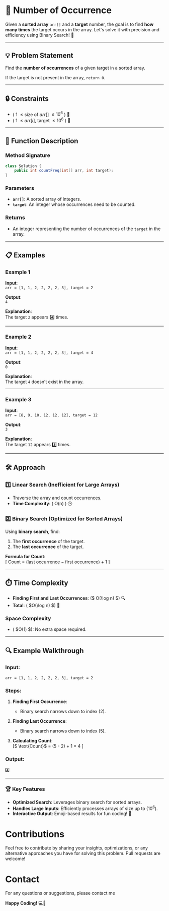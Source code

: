 # 🎯 Number of Occurrence

Given a **sorted array** `arr[]` and a **target** number, the goal is to find **how many times** the target occurs in the array. Let's solve it with precision and efficiency using Binary Search! 🚀

---

## 💡 Problem Statement

Find the **number of occurrences** of a given target in a sorted array.

If the target is not present in the array, `return 0`.

---

## 🔒 Constraints

- \( 1 $\leq \text{size of } arr[]$ $\leq 10^6$ \) 🧮
- \( 1 $\leq arr[i]$, $\text{target}$ $\leq 10^6$ \) 🔢

---

## 📝 Function Description

### Method Signature

```java
class Solution {
    public int countFreq(int[] arr, int target);
}
```

### Parameters

- **`arr[]`**: A sorted array of integers.
- **`target`**: An integer whose occurrences need to be counted.

### Returns

- An integer representing the number of occurrences of the `target` in the array.

---

## 📋 Examples

### Example 1

**Input**:  
`arr = [1, 1, 2, 2, 2, 2, 3], target = 2`

**Output**:  
`4`

**Explanation**:  
The target `2` appears 4️⃣ times.

---

### Example 2

**Input**:  
`arr = [1, 1, 2, 2, 2, 2, 3], target = 4`

**Output**:  
`0`

**Explanation**:  
The target `4` doesn’t exist in the array.

---

### Example 3

**Input**:  
`arr = [8, 9, 10, 12, 12, 12], target = 12`

**Output**:  
`3`

**Explanation**:  
The target `12` appears 3️⃣ times.

---

## 🛠️ Approach

### 1️⃣ Linear Search (Inefficient for Large Arrays)

- Traverse the array and count occurrences.
- **Time Complexity**: \( O(n) \) 🕒

### 2️⃣ Binary Search (Optimized for Sorted Arrays)

Using **binary search**, find:

1. The **first occurrence** of the target.
2. The **last occurrence** of the target.

**Formula for Count**:  
\[
$\text{Count}$ = ($\text{last occurrence} - \text{first occurrence}$) + 1
\]

---

## ⏱️ Time Complexity

- **Finding First and Last Occurrences**: \($ O(\log n) $\) 🔍
- **Total**: \( $O(\log n) $\) 🚀

### Space Complexity

- \( $O(1) $\): No extra space required.

---

## 🔍 Example Walkthrough

### Input:

`arr = [1, 1, 2, 2, 2, 2, 3], target = 2`

### Steps:

1. **Finding First Occurrence**:

   - Binary search narrows down to index \(2\).

2. **Finding Last Occurrence**:

   - Binary search narrows down to index \(5\).

3. **Calculating Count**:  
   \[$
   \text{Count}$ = (5 - 2) + 1 = 4
   \]

### Output:

`4️⃣`

---

### 🏆 Key Features

- **Optimized Search**: Leverages binary search for sorted arrays.
- **Handles Large Inputs**: Efficiently processes arrays of size up to (10<sup>6</sup>).
- **Interactive Output**: Emoji-based results for fun coding! 🎉

# Contributions

Feel free to contribute by sharing your insights, optimizations, or any alternative approaches you have for solving this problem. Pull requests are welcome!

# Contact

For any questions or suggestions, please contact me

**Happy Coding!** 💻🚀

